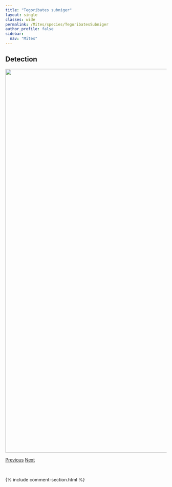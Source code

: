```yaml
---
title: "Tegoribates subniger"
layout: single
classes: wide
permalink: /Mites/species/TegoribatesSubniger
author_profile: false
sidebar:
  nav: "Mites"
---
```


<h2>Detection</h2>

<a href="https://drive.google.com/uc?export=view&id=1Ilh8u6wVKPN5_IiE1l3oQWKA8WkKVSK8">
<img src="https://drive.google.com/uc?export=view&id=1Ilh8u6wVKPN5_IiE1l3oQWKA8WkKVSK8" height = "1200" width = "800">
</a>


<a href="/DevelopmentWebsite/Mites/species/TegoribatesAmericanus" class="pagination--pager" title="Tegoribates americanus">Previous</a> <a href="/DevelopmentWebsite/Mites/species/TenulialaSp1DEW" class="pagination--pager" title="Tenuliala sp. 1 DEW">Next</a>

<p>&nbsp;</p>

{% include comment-section.html %}
